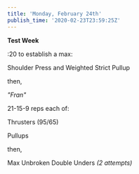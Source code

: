 ```yaml
---
title: 'Monday, February 24th'
publish_time: '2020-02-23T23:59:25Z'
---
```


**Test Week**

:20 to establish a max:

Shoulder Press and Weighted Strict Pullup

then,

*"Fran"*

21-15-9 reps each of:

Thrusters (95/65)

Pullups

then,

Max Unbroken Double Unders *(2 attempts)*
